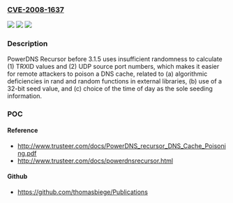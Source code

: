 ### [CVE-2008-1637](https://cve.mitre.org/cgi-bin/cvename.cgi?name=CVE-2008-1637)
![](https://img.shields.io/static/v1?label=Product&message=n%2Fa&color=blue)
![](https://img.shields.io/static/v1?label=Version&message=n%2Fa&color=blue)
![](https://img.shields.io/static/v1?label=Vulnerability&message=n%2Fa&color=brighgreen)

### Description

PowerDNS Recursor before 3.1.5 uses insufficient randomness to calculate (1) TRXID values and (2) UDP source port numbers, which makes it easier for remote attackers to poison a DNS cache, related to (a) algorithmic deficiencies in rand and random functions in external libraries, (b) use of a 32-bit seed value, and (c) choice of the time of day as the sole seeding information.

### POC

#### Reference
- http://www.trusteer.com/docs/PowerDNS_recursor_DNS_Cache_Poisoning.pdf
- http://www.trusteer.com/docs/powerdnsrecursor.html

#### Github
- https://github.com/thomasbiege/Publications

